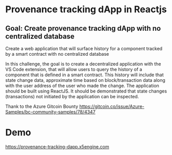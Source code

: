 # Provenance tracking dApp in Reactjs

## Goal: Create provenance tracking dApp with no centralized database

Create a web application that will surface history for a component tracked by a smart contract with no centralized database

In this challenge, the goal is to create a decentralized application with the VS Code extension, that will allow users to query the history of a component that is defined in a smart contract. This history will include that state change data, approximate time based on block/transaction data along with the user address of the user who made the change. The application should be built using ReactJS. It should be demonstrated that state changes (transactions) not initiated by the application can be inspected.

Thank to the Azure Gitcoin Bounty https://gitcoin.co/issue/Azure-Samples/bc-community-samples/78/4347

# Demo

https://provenance-tracking-dapp.x5engine.com